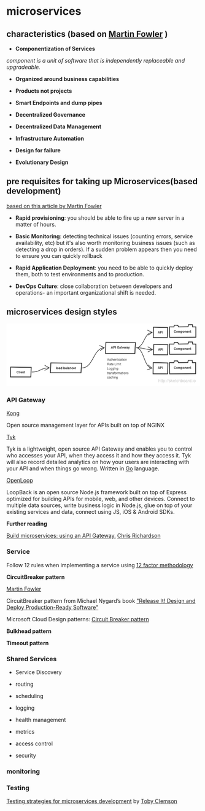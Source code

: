 # microservices

## characteristics (based on [Martin Fowler](http://martinfowler.com/articles/microservices.html#CharacteristicsOfAMicroserviceArchitecture) )

* **Componentization of Services**

*component is a unit of software that is independently replaceable and upgradeable.*

* **Organized around business capabilities**

* **Products not projects**

* **Smart Endpoints and dump pipes**

* **Decentralized Governance**

* **Decentralized Data Management**

* **Infrastructure Automation**

* **Design for failure**

* **Evolutionary Design**


## pre requisites for taking up Microservices(based development)
[based on this article by Martin Fowler](http://martinfowler.com/bliki/MicroservicePrerequisites.html)

* **Rapid provisioning**: you should be able to fire up a new server in a matter of hours.

* **Basic Monitoring**: detecting technical issues (counting errors, service availability, etc) but it's also worth monitoring business issues (such as detecting a drop in orders). If a sudden problem appears then you need to ensure you can quickly rollback

* **Rapid Application Deployment**: you need to be able to quickly deploy them, both to test environments and to production.

* **DevOps Culture**: close collaboration between developers and operations- an important organizational shift is needed. 

## microservices design styles

![overview](overview.png)

### API Gateway

[Kong](http://getkong.org/)

Open source management layer for APIs built on top of NGINX

[Tyk](https://github.com/lonelycode/tyk)

Tyk is a lightweight, open source API Gateway and enables you to control who accesses your API, when they access it and how they access it. Tyk will also record detailed analytics on how your users are interacting with your API and when things go wrong.
Written in [Go](http://golang.org/) language.

[OpenLoop](http://loopback.io/)

LoopBack is an open source Node.js framework built on top of Express optimized for building APIs for mobile, web, and other devices. Connect to multiple data sources, write business logic in Node.js, glue on top of your existing services and data, connect using JS, iOS & Android SDKs.

**Further reading**

[Build microservices: using an API Gateway.](https://www.nginx.com/blog/building-microservices-using-an-api-gateway/) [Chris Richardson](http://microservices.io/)

### Service

Follow 12 rules when implementing a service using [12 factor methodology](http://12factor.net/)

**CircuitBreaker pattern**

[Martin Fowler](http://martinfowler.com/bliki/CircuitBreaker.html)

CircuitBreaker pattern from Michael Nygard’s book ["Release It! Design and Deploy Production-Ready Software"](http://pragprog.com/book/mnee/release-it)

Microsoft Cloud Design patterns: [Circuit Breaker pattern](https://msdn.microsoft.com/en-us/library/dn589784.aspx)

**Bulkhead pattern**

**Timeout pattern**

### Shared Services

* Service Discovery

* routing

* scheduling 

* logging

* health management

* metrics

* access control

* security

### monitoring 


### Testing

[Testing strategies for microservices development](http://martinfowler.com/articles/microservice-testing/) by [Toby Clemson](http://github.com/tobyclemson)

